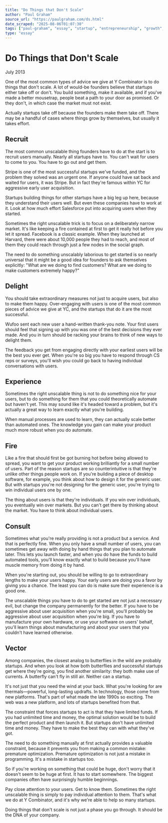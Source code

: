 ```yaml
---
title: "Do Things that Don't Scale"
author: "Paul Graham"
source_url: "https://paulgraham.com/ds.html"
date_scraped: "2025-08-06T01:07:30"
tags: ["paul-graham", "essay", "startup", "entrepreneurship", "growth", "scaling"]
type: "essay"
---
```


# Do Things that Don't Scale

July 2013

One of the most common types of advice we give at Y Combinator is to do things that don't scale. A lot of would-be founders believe that startups either take off or don't. You build something, make it available, and if you've made a better mousetrap, people beat a path to your door as promised. Or they don't, in which case the market must not exist.

Actually startups take off because the founders make them take off. There may be a handful of cases where things grow by themselves, but usually it takes effort.

## Recruit

The most common unscalable thing founders have to do at the start is to recruit users manually. Nearly all startups have to. You can't wait for users to come to you. You have to go out and get them.

Stripe is one of the most successful startups we've funded, and the problem they solved was an urgent one. If anyone could have sat back and waited for users, it was Stripe. But in fact they're famous within YC for aggressive early user acquisition.

Startups building things for other startups have a big leg up here, because they understand their users well. But even these companies have to work at it. Look at how much effort Salesforce put into acquiring users when they started.

Sometimes the right unscalable trick is to focus on a deliberately narrow market. It's like keeping a fire contained at first to get it really hot before you let it spread. Facebook is a classic example. When they launched at Harvard, there were about 10,000 people they had to reach, and most of them they could reach through just a few nodes in the social graph.

The need to do something unscalably laborious to get started is so nearly universal that it might be a good idea for founders to ask themselves explicitly: "What are we doing to find customers? What are we doing to make customers extremely happy?"

## Delight

You should take extraordinary measures not just to acquire users, but also to make them happy. Over-engaging with users is one of the most common pieces of advice we give at YC, and the startups that do it are the most successful.

Wufoo sent each new user a hand-written thank-you note. Your first users should feel that signing up with you was one of the best decisions they ever made. And you in turn should be racking your brains to think of new ways to delight them.

The feedback you get from engaging directly with your earliest users will be the best you ever get. When you're so big you have to respond through CS reps or surveys, you'll wish you could go back to having individual conversations with users.

## Experience

Sometimes the right unscalable thing is not to do something nice for your users, but to do something for them that you could theoretically automate but haven't yet. This may sound like it's headed toward a problem, but it's actually a great way to learn exactly what you're building.

When manual processes are used to learn, they can actually scale better than automated ones. The knowledge you gain can make your product much more robust when you do automate.

## Fire

Like a fire that should first be got burning hot before being allowed to spread, you want to get your product working brilliantly for a small number of users. Part of the reason startups are so counterintuitive is that they're unlike other things people work on. If you're building a piece of desktop software, for example, you think about how to design it for the generic user. But with startups you're not designing for the generic user, you're trying to win individual users one by one.

The thing about users is that they're individuals. If you win over individuals, you eventually win over markets. But you can't get there by thinking about the market. You have to think about individual users.

## Consult

Sometimes what you're really providing is not a product but a service. And that is perfectly fine. When you only have a small number of users, you can sometimes get away with doing by hand things that you plan to automate later. This lets you launch faster, and when you do have the funds to build automated tools, you'll know exactly what to build because you'll have muscle memory from doing it by hand.

When you're starting out, you should be willing to go to extraordinary lengths to make your users happy. Your early users are doing you a favor by giving you a chance. The least you can do is make sure their experience is a good one.

The unscalable things you have to do to get started are not just a necessary evil, but change the company permanently for the better. If you have to be aggressive about user acquisition when you're small, you'll probably be aggressive about user acquisition when you're big. If you have to manufacture your own hardware, or use your software on users' behalf, you'll learn things about manufacturing and about your users that you couldn't have learned otherwise.

## Vector

Among companies, the closest analog to butterflies in the wild are probably startups. And when you look at how both butterflies and successful startups get where they're going, you find another similarity: they both make use of currents. A butterfly can't fly in still air. Neither can a startup.

It's not just that you need the wind at your back. What you're looking for are thermals—powerful, long-lasting updrafts. In technology, those come from new platforms. That's part of what made the late 1990s so exciting. The web was a new platform, and lots of startups benefited from that.

The constraint that forces startups to act is that they have limited funds. If you had unlimited time and money, the optimal solution would be to build the perfect product and then launch it. But startups don't have unlimited time and money. They have to make the best they can with what they've got.

The need to do something manually at first actually provides a valuable constraint, because it prevents you from making a common mistake: premature optimization. Premature optimization is not just a mistake in programming. It's a mistake in startups too.

So if you're working on something that could be huge, don't worry that it doesn't seem to be huge at first. It has to start somewhere. The biggest companies often have surprisingly humble beginnings.

Pay close attention to your users. Get to know them. Sometimes the right unscalable thing is simply to pay individual attention to them. That's what we do at Y Combinator, and it's why we're able to help so many startups.

Doing things that don't scale is not just a phase you go through. It should be the DNA of your company.